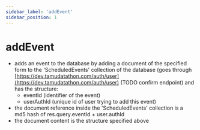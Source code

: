 ```yaml
---
sidebar_label: 'addEvent'
sidebar_position: 1
---
```

# addEvent

* adds an event to the database by adding a document of the specified form to the 'ScheduledEvents' collection of the database (goes through [https://dev.tamudatathon.com/auth/user](https://dev.tamudatathon.com/auth/user) (TODO confirm endpoint) and has the structure:
    - eventId (identifier of the event)
    - userAuthId (unique id of user trying to add this event)
* the document reference inside the 'ScheduledEvents' collection is a md5 hash of res.query.eventId + user.authId
* the document content is the structure specified above
